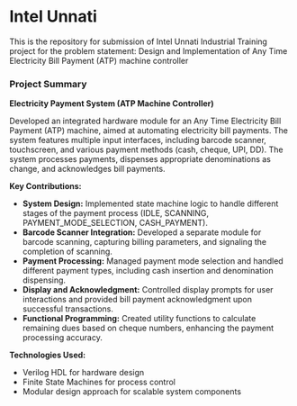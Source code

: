 # Intel Unnati 
This is the repository for submission of Intel Unnati Industrial Training project for the problem statement: Design and Implementation of Any Time Electricity Bill Payment (ATP) machine controller

### Project Summary

**Electricity Payment System (ATP Machine Controller)**

Developed an integrated hardware module for an Any Time Electricity Bill Payment (ATP) machine, aimed at automating electricity bill payments. The system features multiple input interfaces, including barcode scanner, touchscreen, and various payment methods (cash, cheque, UPI, DD). The system processes payments, dispenses appropriate denominations as change, and acknowledges bill payments.

**Key Contributions:**
- **System Design:** Implemented state machine logic to handle different stages of the payment process (IDLE, SCANNING, PAYMENT_MODE_SELECTION, CASH_PAYMENT).
- **Barcode Scanner Integration:** Developed a separate module for barcode scanning, capturing billing parameters, and signaling the completion of scanning.
- **Payment Processing:** Managed payment mode selection and handled different payment types, including cash insertion and denomination dispensing.
- **Display and Acknowledgment:** Controlled display prompts for user interactions and provided bill payment acknowledgment upon successful transactions.
- **Functional Programming:** Created utility functions to calculate remaining dues based on cheque numbers, enhancing the payment processing accuracy.

**Technologies Used:**
- Verilog HDL for hardware design
- Finite State Machines for process control
- Modular design approach for scalable system components
